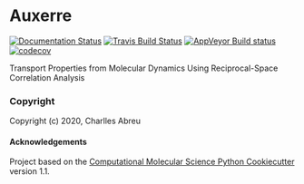 Auxerre
==============================
[//]: # (Badges)
[![Documentation Status](https://readthedocs.org/projects/atomsmm/badge/?style=flat)](https://readthedocs.org/projects/auxerre)
[![Travis Build Status](https://travis-ci.com/atoms-ufrj/auxerre.svg?branch=master)](https://travis-ci.com/atoms-ufrj/auxerre)
[![AppVeyor Build status](https://ci.appveyor.com/api/projects/status/atoms-ufrj/branch/master?svg=true)](https://ci.appveyor.com/project/atoms-ufrj/auxerre/branch/master)
[![codecov](https://codecov.io/gh/atoms-ufrj/auxerre/branch/master/graph/badge.svg)](https://codecov.io/gh/atoms-ufrj/auxerre/branch/master)

Transport Properties from Molecular Dynamics Using Reciprocal-Space Correlation Analysis

### Copyright

Copyright (c) 2020, Charlles Abreu


#### Acknowledgements

Project based on the
[Computational Molecular Science Python Cookiecutter](https://github.com/molssi/cookiecutter-cms) version 1.1.
